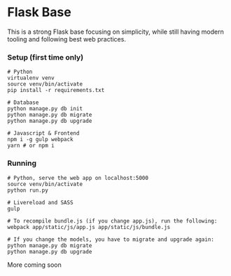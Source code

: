 # Flask Base

This is a strong Flask base focusing on simplicity, while still having modern tooling and following best web practices.

### Setup (first time only)

```shell
# Python
virtualenv venv
source venv/bin/activate
pip install -r requirements.txt

# Database
python manage.py db init
python manage.py db migrate
python manage.py db upgrade

# Javascript & Frontend
npm i -g gulp webpack
yarn # or npm i
```

### Running

```shell
# Python, serve the web app on localhost:5000
source venv/bin/activate
python run.py

# Livereload and SASS
gulp

# To recompile bundle.js (if you change app.js), run the following:
webpack app/static/js/app.js app/static/js/bundle.js

# If you change the models, you have to migrate and upgrade again:
python manage.py db migrate
python manage.py db upgrade
```

More coming soon